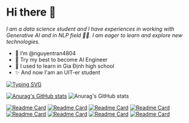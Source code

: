 # **Hi there 👋**

*I am a data science student and I have experiences in working with Generative AI and in NLP field 👨‍💻. I am eager to learn and explore new technologies.*

- 👋 I’m @nguyentran4804
- 👀 Try my best to become AI Engineer
- 🌱 I used to learn in Gia Định high school
- ✨ And now I'am an UIT-er student

[![Typing SVG](https://readme-typing-svg.demolab.com?font=&weight=900&size=48&letterSpacing=.2rem;&pause=1000&center=true&vCenter=true&random=true&width=1200&height=400&lines=Let's+Jump+Innn;Data+Science+Inspiration)](https://git.io/typing-svg)

[![Anurag's GitHub stats](https://github-readme-stats.vercel.app/api?username=MrNquyen)](https://github.com/anuraghazra/github-readme-stats)
![Anurag's GitHub stats](https://github-readme-stats.vercel.app/api?username=MrNquyen&show_icons=true&theme=dracula)


[![Readme Card](https://github-readme-stats.vercel.app/api/pin/?username=MrNquyen&repo=SymbolicResoning)](https://github.com/MrNquyen/SymbolicResoning)
[![Readme Card](https://github-readme-stats.vercel.app/api/pin/?username=MrNquyen&repo=DEVICE-Image-Captioning)](https://github.com/MrNquyen/Implement-DEVICE-Captioning)
[![Readme Card](https://github-readme-stats.vercel.app/api/pin/?username=MrNquyen&repo=Spark-Streaming)](https://github.com/MrNquyen/Spark-Streaming-with-Kafka)
[![Readme Card](https://github-readme-stats.vercel.app/api/pin/?username=MrNquyen&repo=Music-Analysis-On-Spotify)](https://github.com/MrNquyen/Music-Analysis-On-Spotify)
[![Readme Card](https://github-readme-stats.vercel.app/api/pin/?username=MrNquyen&repo=Climate-Change-Analysis)](https://github.com/MrNquyen/Climate-Change-Analysis)
[![Readme Card](https://github-readme-stats.vercel.app/api/pin/?username=MrNquyen&repo=DS-Challenge-Inforgraphic-Study)](https://github.com/MrNquyen/DS_Challenge_Group_A)
[![Readme Card](https://github-readme-stats.vercel.app/api/pin/?username=MrNquyen&repo=Movie-Genre-Classification)](https://github.com/MrNquyen/CS231-MovieGenre)
[![Readme Card](https://github-readme-stats.vercel.app/api/pin/?username=MrNquyen&repo=Steam-Game-Chatbot-Recommendation)](https://github.com/MrNquyen/DS307_SocialMedia)
